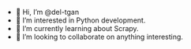 - 👋 Hi, I’m @del-tgan
- 👀 I’m interested in Python development.
- 🌱 I’m currently learning about Scrapy.
- 💞️ I’m looking to collaborate on anything interesting.
